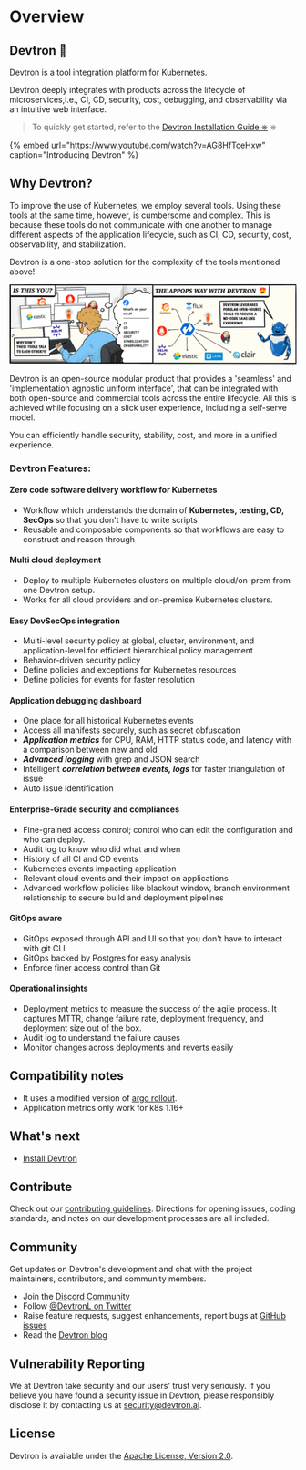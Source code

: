 # Overview
 
## Devtron 🚀
 
Devtron is a tool integration platform for Kubernetes.

Devtron deeply integrates with products across the lifecycle of microservices,i.e., CI, CD, security, cost, debugging, and observability via an intuitive web interface.
 
> To quickly get started, refer to the [Devtron Installation Guide ⎈](setup/install/README.md) ⎈
 
{% embed url="https://www.youtube.com/watch?v=AG8HfTceHxw" caption="Introducing Devtron" %}
 
## Why Devtron?
 
To improve the use of Kubernetes, we employ several tools. Using these tools at the same time, however, is cumbersome and complex.
This is because these tools do not communicate with one another to manage different aspects of the application lifecycle, such as CI, CD, security, cost, observability, and stabilization.
 
Devtron is a one-stop solution for the complexity of the tools mentioned above!
 
<p align="center"><img src="../assets/readme-comic.png"></p>
 
Devtron is an open-source modular product that provides a 'seamless' and 'implementation agnostic uniform interface', that can be integrated with both open-source and commercial tools across the entire lifecycle. All this is achieved while focusing on a slick user experience, including a self-serve model.
 
You can efficiently handle security, stability, cost, and more in a unified experience.
 
### Devtron Features:
 
#### Zero code software delivery workflow for Kubernetes
 
* Workflow which understands the domain of **Kubernetes, testing, CD, SecOps** so that you don't have to write scripts
* Reusable and composable components so that workflows are easy to construct and reason through
 
#### Multi cloud deployment
 
* Deploy to multiple Kubernetes clusters on multiple cloud/on-prem from one Devtron setup.
* Works for all cloud providers and on-premise Kubernetes clusters.
 
#### Easy DevSecOps integration
 
* Multi-level security policy at global, cluster, environment, and application-level for efficient hierarchical policy management
* Behavior-driven security policy
* Define policies and exceptions for Kubernetes resources
* Define policies for events for faster resolution
 
#### Application debugging dashboard
 
* One place for all historical Kubernetes events
* Access all manifests securely, such as secret obfuscation
* _**Application metrics**_ for CPU, RAM, HTTP status code, and latency with a comparison between new and old
* _**Advanced logging**_ with grep and JSON search
* Intelligent _**correlation between events, logs**_ for faster triangulation of issue
* Auto issue identification
 
#### Enterprise-Grade security and compliances
 
* Fine-grained access control; control who can edit the configuration and who can deploy.
* Audit log to know who did what and when
* History of all CI and CD events
* Kubernetes events impacting application
* Relevant cloud events and their impact on applications
* Advanced workflow policies like blackout window, branch environment relationship to secure build and deployment pipelines
 
#### GitOps aware
 
* GitOps exposed through API and UI so that you don't have to interact with git CLI
* GitOps backed by Postgres for easy analysis
* Enforce finer access control than Git
 
#### Operational insights
 
* Deployment metrics to measure the success of the agile process. It captures MTTR, change failure rate, deployment frequency, and deployment size out of the box.
* Audit log to understand the failure causes
* Monitor changes across deployments and reverts easily
 
## Compatibility notes
 
* It uses a modified version of [argo rollout](https://argoproj.github.io/argo-rollouts/).
* Application metrics only work for k8s 1.16+
 
## What's next
 
* [Install Devtron](setup/install/README.md)
 
## Contribute
 
Check out our [contributing guidelines](https://github.com/devtron-labs/devtron/blob/main/CONTRIBUTING.md). Directions for opening issues, coding standards, and notes on our development processes are all included.
 
## Community
 
Get updates on Devtron's development and chat with the project maintainers, contributors, and community members.
 
* Join the [Discord Community](https://discord.gg/jsRG5qx2gp)
* Follow [@DevtronL on Twitter](https://twitter.com/DevtronL)
* Raise feature requests, suggest enhancements, report bugs at [GitHub issues](https://github.com/devtron-labs/devtron/issues)
* Read the [Devtron blog](https://devtron.ai/blog/)
 
## Vulnerability Reporting
 
We at Devtron take security and our users' trust very seriously. If you believe you have found a security issue in Devtron, please responsibly disclose it by contacting us at security@devtron.ai.
 
## License
 
Devtron is available under the [Apache License, Version 2.0](../LICENSE).
